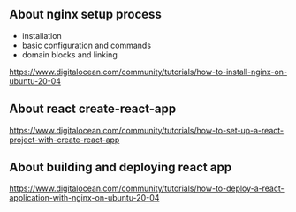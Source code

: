 ## About nginx setup process
- installation
- basic configuration and commands
- domain blocks and linking

https://www.digitalocean.com/community/tutorials/how-to-install-nginx-on-ubuntu-20-04

## About react create-react-app
https://www.digitalocean.com/community/tutorials/how-to-set-up-a-react-project-with-create-react-app

## About building and deploying react app
https://www.digitalocean.com/community/tutorials/how-to-deploy-a-react-application-with-nginx-on-ubuntu-20-04
